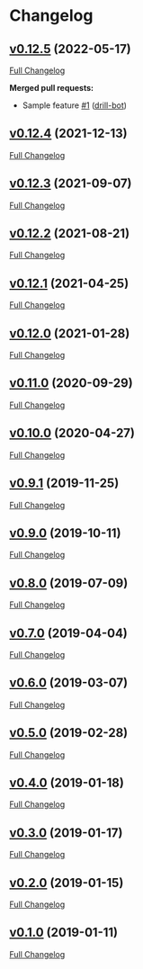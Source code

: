 # Changelog

## [v0.12.5](https://github.com/drill-bot/botkube/tree/v0.12.5) (2022-05-17)

[Full Changelog](https://github.com/drill-bot/botkube/compare/v0.12.4...v0.12.5)

**Merged pull requests:**

- Sample feature [\#1](https://github.com/drill-bot/botkube/pull/1) ([drill-bot](https://github.com/drill-bot))

## [v0.12.4](https://github.com/drill-bot/botkube/tree/v0.12.4) (2021-12-13)

[Full Changelog](https://github.com/drill-bot/botkube/compare/v0.12.3...v0.12.4)

## [v0.12.3](https://github.com/drill-bot/botkube/tree/v0.12.3) (2021-09-07)

[Full Changelog](https://github.com/drill-bot/botkube/compare/v0.12.2...v0.12.3)

## [v0.12.2](https://github.com/drill-bot/botkube/tree/v0.12.2) (2021-08-21)

[Full Changelog](https://github.com/drill-bot/botkube/compare/v0.12.1...v0.12.2)

## [v0.12.1](https://github.com/drill-bot/botkube/tree/v0.12.1) (2021-04-25)

[Full Changelog](https://github.com/drill-bot/botkube/compare/v0.12.0...v0.12.1)

## [v0.12.0](https://github.com/drill-bot/botkube/tree/v0.12.0) (2021-01-28)

[Full Changelog](https://github.com/drill-bot/botkube/compare/v0.11.0...v0.12.0)

## [v0.11.0](https://github.com/drill-bot/botkube/tree/v0.11.0) (2020-09-29)

[Full Changelog](https://github.com/drill-bot/botkube/compare/v0.10.0...v0.11.0)

## [v0.10.0](https://github.com/drill-bot/botkube/tree/v0.10.0) (2020-04-27)

[Full Changelog](https://github.com/drill-bot/botkube/compare/v0.9.1...v0.10.0)

## [v0.9.1](https://github.com/drill-bot/botkube/tree/v0.9.1) (2019-11-25)

[Full Changelog](https://github.com/drill-bot/botkube/compare/v0.9.0...v0.9.1)

## [v0.9.0](https://github.com/drill-bot/botkube/tree/v0.9.0) (2019-10-11)

[Full Changelog](https://github.com/drill-bot/botkube/compare/v0.8.0...v0.9.0)

## [v0.8.0](https://github.com/drill-bot/botkube/tree/v0.8.0) (2019-07-09)

[Full Changelog](https://github.com/drill-bot/botkube/compare/v0.7.0...v0.8.0)

## [v0.7.0](https://github.com/drill-bot/botkube/tree/v0.7.0) (2019-04-04)

[Full Changelog](https://github.com/drill-bot/botkube/compare/v0.6.0...v0.7.0)

## [v0.6.0](https://github.com/drill-bot/botkube/tree/v0.6.0) (2019-03-07)

[Full Changelog](https://github.com/drill-bot/botkube/compare/v0.5.0...v0.6.0)

## [v0.5.0](https://github.com/drill-bot/botkube/tree/v0.5.0) (2019-02-28)

[Full Changelog](https://github.com/drill-bot/botkube/compare/v0.4.0...v0.5.0)

## [v0.4.0](https://github.com/drill-bot/botkube/tree/v0.4.0) (2019-01-18)

[Full Changelog](https://github.com/drill-bot/botkube/compare/v0.3.0...v0.4.0)

## [v0.3.0](https://github.com/drill-bot/botkube/tree/v0.3.0) (2019-01-17)

[Full Changelog](https://github.com/drill-bot/botkube/compare/v0.2.0...v0.3.0)

## [v0.2.0](https://github.com/drill-bot/botkube/tree/v0.2.0) (2019-01-15)

[Full Changelog](https://github.com/drill-bot/botkube/compare/v0.1.0...v0.2.0)

## [v0.1.0](https://github.com/drill-bot/botkube/tree/v0.1.0) (2019-01-11)

[Full Changelog](https://github.com/drill-bot/botkube/compare/f1643879de4372c104df9bedd0babbe0a9486d1a...v0.1.0)



